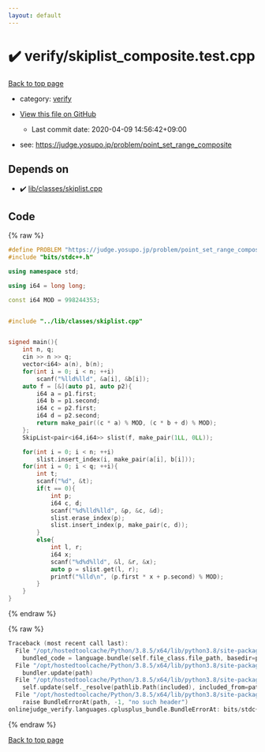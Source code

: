 ```yaml
---
layout: default
---
```


<!-- mathjax config similar to math.stackexchange -->
<script type="text/javascript" async
  src="https://cdnjs.cloudflare.com/ajax/libs/mathjax/2.7.5/MathJax.js?config=TeX-MML-AM_CHTML">
</script>
<script type="text/x-mathjax-config">
  MathJax.Hub.Config({
    TeX: { equationNumbers: { autoNumber: "AMS" }},
    tex2jax: {
      inlineMath: [ ['$','$'] ],
      processEscapes: true
    },
    "HTML-CSS": { matchFontHeight: false },
    displayAlign: "left",
    displayIndent: "2em"
  });
</script>

<script type="text/javascript" src="https://cdnjs.cloudflare.com/ajax/libs/jquery/3.4.1/jquery.min.js"></script>
<script src="https://cdn.jsdelivr.net/npm/jquery-balloon-js@1.1.2/jquery.balloon.min.js" integrity="sha256-ZEYs9VrgAeNuPvs15E39OsyOJaIkXEEt10fzxJ20+2I=" crossorigin="anonymous"></script>
<script type="text/javascript" src="../../assets/js/copy-button.js"></script>
<link rel="stylesheet" href="../../assets/css/copy-button.css" />


# :heavy_check_mark: verify/skiplist_composite.test.cpp

<a href="../../index.html">Back to top page</a>

* category: <a href="../../index.html#e8418d1d706cd73548f9f16f1d55ad6e">verify</a>
* <a href="{{ site.github.repository_url }}/blob/master/verify/skiplist_composite.test.cpp">View this file on GitHub</a>
    - Last commit date: 2020-04-09 14:56:42+09:00


* see: <a href="https://judge.yosupo.jp/problem/point_set_range_composite">https://judge.yosupo.jp/problem/point_set_range_composite</a>


## Depends on

* :heavy_check_mark: <a href="../../library/lib/classes/skiplist.cpp.html">lib/classes/skiplist.cpp</a>


## Code

<a id="unbundled"></a>
{% raw %}
```cpp
#define PROBLEM "https://judge.yosupo.jp/problem/point_set_range_composite"
#include "bits/stdc++.h"

using namespace std;

using i64 = long long;

const i64 MOD = 998244353;


#include "../lib/classes/skiplist.cpp"


signed main(){
    int n, q;
    cin >> n >> q;
    vector<i64> a(n), b(n);
    for(int i = 0; i < n; ++i)
        scanf("%lld%lld", &a[i], &b[i]);
    auto f = [&](auto p1, auto p2){
        i64 a = p1.first;
        i64 b = p1.second;
        i64 c = p2.first;
        i64 d = p2.second;
        return make_pair((c * a) % MOD, (c * b + d) % MOD);
    };
    SkipList<pair<i64,i64>> slist(f, make_pair(1LL, 0LL));

    for(int i = 0; i < n; ++i)
        slist.insert_index(i, make_pair(a[i], b[i]));
    for(int i = 0; i < q; ++i){
        int t;
        scanf("%d", &t);
        if(t == 0){
            int p;
            i64 c, d;
            scanf("%d%lld%lld", &p, &c, &d);
            slist.erase_index(p);
            slist.insert_index(p, make_pair(c, d));
        }
        else{
            int l, r;
            i64 x;
            scanf("%d%d%lld", &l, &r, &x);
            auto p = slist.get(l, r);
            printf("%lld\n", (p.first * x + p.second) % MOD);
        }
    }
}


```
{% endraw %}

<a id="bundled"></a>
{% raw %}
```cpp
Traceback (most recent call last):
  File "/opt/hostedtoolcache/Python/3.8.5/x64/lib/python3.8/site-packages/onlinejudge_verify/docs.py", line 349, in write_contents
    bundled_code = language.bundle(self.file_class.file_path, basedir=pathlib.Path.cwd())
  File "/opt/hostedtoolcache/Python/3.8.5/x64/lib/python3.8/site-packages/onlinejudge_verify/languages/cplusplus.py", line 185, in bundle
    bundler.update(path)
  File "/opt/hostedtoolcache/Python/3.8.5/x64/lib/python3.8/site-packages/onlinejudge_verify/languages/cplusplus_bundle.py", line 307, in update
    self.update(self._resolve(pathlib.Path(included), included_from=path))
  File "/opt/hostedtoolcache/Python/3.8.5/x64/lib/python3.8/site-packages/onlinejudge_verify/languages/cplusplus_bundle.py", line 187, in _resolve
    raise BundleErrorAt(path, -1, "no such header")
onlinejudge_verify.languages.cplusplus_bundle.BundleErrorAt: bits/stdc++.h: line -1: no such header

```
{% endraw %}

<a href="../../index.html">Back to top page</a>

